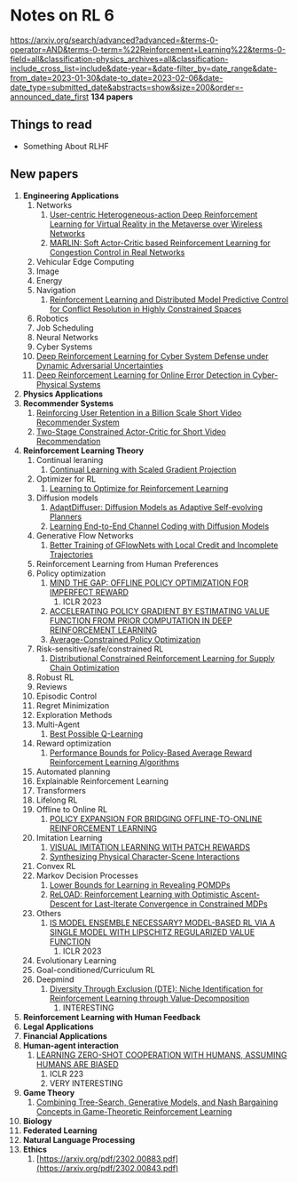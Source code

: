 # Notes on RL 6

https://arxiv.org/search/advanced?advanced=&terms-0-operator=AND&terms-0-term=%22Reinforcement+Learning%22&terms-0-field=all&classification-physics_archives=all&classification-include_cross_list=include&date-year=&date-filter_by=date_range&date-from_date=2023-01-30&date-to_date=2023-02-06&date-date_type=submitted_date&abstracts=show&size=200&order=-announced_date_first
__134 papers__

## Things to read

* Something About RLHF

## New papers

1. __Engineering Applications__
   1. Networks
      1. [User-centric Heterogeneous-action Deep Reinforcement Learning for Virtual Reality in the Metaverse over Wireless Networks](https://arxiv.org/pdf/2302.01471.pdf)
      2. [MARLIN: Soft Actor-Critic based Reinforcement Learning for Congestion Control in Real Networks](https://arxiv.org/pdf/2302.01301.pdf)
   2. Vehicular Edge Computing
   3. Image
   4. Energy
   5. Navigation
      1. [Reinforcement Learning and Distributed Model Predictive Control for Conflict Resolution in Highly Constrained Spaces](https://arxiv.org/pdf/2302.01586.pdf)
   6. Robotics
   7. Job Scheduling
   8. Neural Networks
   9.  Cyber Systems
      1.  [Deep Reinforcement Learning for Cyber System Defense under Dynamic Adversarial Uncertainties](https://arxiv.org/pdf/2302.01595.pdf)
      2.  [Deep Reinforcement Learning for Online Error Detection in Cyber-Physical Systems](https://arxiv.org/pdf/2302.01567.pdf)
2. __Physics Applications__
3. __Recommender Systems__
    1. [Reinforcing User Retention in a Billion Scale Short Video Recommender System](https://arxiv.org/pdf/2302.01724.pdf)
    2. [Two-Stage Constrained Actor-Critic for Short Video Recommendation](https://arxiv.org/pdf/2302.01680.pdf)
4. __Reinforcement Learning Theory__
   1. Continual leraning
      1. [Continual Learning with Scaled Gradient Projection](https://arxiv.org/pdf/2302.01386.pdf)
   2. Optimizer for RL
      1. [Learning to Optimize for Reinforcement Learning](https://arxiv.org/pdf/2302.01470.pdf)
   3. Diffusion models
      1. [AdaptDiffuser: Diffusion Models as Adaptive Self-evolving Planners](https://arxiv.org/pdf/2302.01877.pdf)
      2. [Learning End-to-End Channel Coding with Diffusion Models](https://arxiv.org/pdf/2302.01714.pdf)
   4. Generative Flow Networks
      1. [Better Training of GFlowNets with Local Credit and Incomplete Trajectories](https://arxiv.org/pdf/2302.01687.pdf)
   5. Reinforcement Learning from Human Preferences
   6. Policy optimization
      1. [MIND THE GAP: OFFLINE POLICY OPTIMIZATION FOR IMPERFECT REWARD](https://arxiv.org/pdf/2302.01667.pdf)
         1. ICLR 2023
      2. [ACCELERATING POLICY GRADIENT BY ESTIMATING VALUE FUNCTION FROM PRIOR COMPUTATION IN DEEP REINFORCEMENT LEARNING](https://arxiv.org/pdf/2302.01399.pdf)
      3. [Average-Constrained Policy Optimization](https://arxiv.org/pdf/2302.00808.pdf)
   7. Risk-sensitive/safe/constrained RL
      1. [Distributional Constrained Reinforcement Learning for Supply Chain Optimization](https://arxiv.org/pdf/2302.01727.pdf)
   8. Robust RL
   9.  Reviews
   10. Episodic Control
   11. Regret Minimization
   12. Exploration Methods
   13. Multi-Agent
       1.  [Best Possible Q-Learning](https://arxiv.org/pdf/2302.01188.pdf)
   14. Reward optimization
       1.  [Performance Bounds for Policy-Based Average Reward Reinforcement Learning Algorithms](https://arxiv.org/pdf/2302.01450.pdf)
   15. Automated planning
   16. Explainable Reinforcement Learning
   17. Transformers
   18. Lifelong RL
   19. Offline to Online RL
       1.  [POLICY EXPANSION FOR BRIDGING OFFLINE-TO-ONLINE REINFORCEMENT LEARNING](https://arxiv.org/pdf/2302.00935.pdf)
   20. Imitation Learning
       1.  [VISUAL IMITATION LEARNING WITH PATCH REWARDS](https://arxiv.org/pdf/2302.00965.pdf)
       2.  [Synthesizing Physical Character-Scene Interactions](https://arxiv.org/pdf/2302.00883.pdf)
   21. Convex RL
   22. Markov Decision Processes
       1.  [Lower Bounds for Learning in Revealing POMDPs](https://arxiv.org/pdf/2302.01333.pdf)
       2.  [ReLOAD: Reinforcement Learning with Optimistic Ascent-Descent for Last-Iterate Convergence in Constrained MDPs](https://arxiv.org/pdf/2302.01275.pdf)
   23. Others
       1.  [IS MODEL ENSEMBLE NECESSARY? MODEL-BASED RL VIA A SINGLE MODEL WITH LIPSCHITZ REGULARIZED VALUE FUNCTION](https://arxiv.org/pdf/2302.01244.pdf)
           1.  ICLR 2023
   24. Evolutionary Learning
   25. Goal-conditioned/Curriculum RL
   26. Deepmind
       1.  [Diversity Through Exclusion (DTE): Niche Identification for Reinforcement Learning through Value-Decomposition](https://arxiv.org/pdf/2302.01180.pdf)
           1.  INTERESTING
5. __Reinforcement Learning with Human Feedback__
6. __Legal Applications__
7. __Financial Applications__
8.  __Human-agent interaction__
    1.  [LEARNING ZERO-SHOT COOPERATION WITH HUMANS, ASSUMING HUMANS ARE BIASED](https://arxiv.org/pdf/2302.01605.pdf)
        1. ICLR 223
        2. VERY INTERESTING
9.  __Game Theory__
    1.  [Combining Tree-Search, Generative Models, and Nash Bargaining Concepts in Game-Theoretic Reinforcement Learning](https://arxiv.org/pdf/2302.00797.pdf)
10. __Biology__
11. __Federated Learning__
12. __Natural Language Processing__
13. __Ethics__
    1.  [https://arxiv.org/pdf/2302.00883.pdf](https://arxiv.org/pdf/2302.00843.pdf)